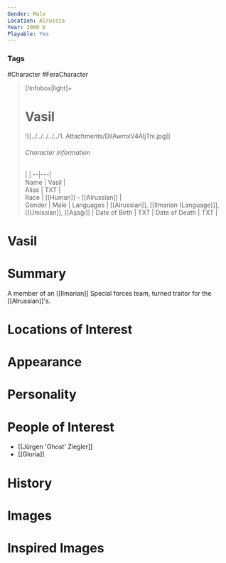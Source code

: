 ```yaml
---
Gender: Male
Location: Alrussia
Year: 2000 E
Playable: Yes
---
```


### Tags
#Character #FeraCharacter

> [!infobox|light]+  
> # Vasil  
> ![[../../../../../1. Attachments/DiIAwmxV4AIjTni.jpg]]
> ###### Character Information
>  |   |
> --|---|  
> Name | Vasil |  
> Alias | TXT |  
> Race | [[Human]] - [[Alrussian]] |  
> Gender | Male |
> Languages | [[Alrussian]], [[Ilmarian (Language)]], [[Umissian]], [[Aşağı]] |
> Date of Birth | TXT |
> Date of Death | TXT |

# Vasil


# Summary
A member of an [[Ilmarian]] Special forces team, turned traitor for the [[Alrussian]]'s.

# Locations of Interest

# Appearance

# Personality

# People of Interest
- [[Jürgen 'Ghost' Ziegler]]
- [[Gloria]]

# History


# Images

# Inspired Images
